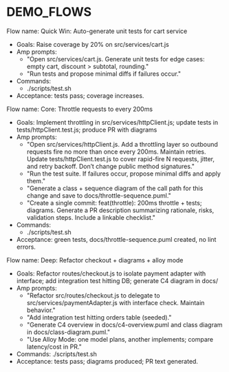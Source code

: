 # DEMO_FLOWS

Flow name: Quick Win: Auto-generate unit tests for cart service
- Goals: Raise coverage by 20% on src/services/cart.js
- Amp prompts:
  - "Open src/services/cart.js. Generate unit tests for edge cases: empty cart, discount > subtotal, rounding."
  - "Run tests and propose minimal diffs if failures occur."
- Commands:
  - ./scripts/test.sh
- Acceptance: tests pass; coverage increases.

Flow name: Core: Throttle requests to every 200ms
- Goals: Implement throttling in src/services/httpClient.js; update tests in tests/httpClient.test.js; produce PR with diagrams
- Amp prompts:
  - "Open src/services/httpClient.js. Add a throttling layer so outbound requests fire no more than once every 200ms. Maintain retries. Update tests/httpClient.test.js to cover rapid-fire N requests, jitter, and retry backoff. Don’t change public method signatures."
  - "Run the test suite. If failures occur, propose minimal diffs and apply them."
  - "Generate a class + sequence diagram of the call path for this change and save to docs/throttle-sequence.puml."
  - "Create a single commit: feat(throttle): 200ms throttle + tests; diagrams. Generate a PR description summarizing rationale, risks, validation steps. Include a linkable checklist."
- Commands:
  - ./scripts/test.sh
- Acceptance: green tests, docs/throttle-sequence.puml created, no lint errors.

Flow name: Deep: Refactor checkout + diagrams + alloy mode
- Goals: Refactor routes/checkout.js to isolate payment adapter with interface; add integration test hitting DB; generate C4 diagram in docs/
- Amp prompts:
  - "Refactor src/routes/checkout.js to delegate to src/services/paymentAdapter.js with interface check. Maintain behavior."
  - "Add integration test hitting orders table (seeded)."
  - "Generate C4 overview in docs/c4-overview.puml and class diagram in docs/class-diagram.puml."
  - "Use Alloy Mode: one model plans, another implements; compare latency/cost in PR."
- Commands: ./scripts/test.sh
- Acceptance: tests pass; diagrams produced; PR text generated.
